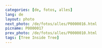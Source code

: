 ```yaml
---
categories: [de, fotos, alles]
lang: de
layout: photo
next_photo: /de/fotos/alles/P0000016.html
picname: P0000017
prev_photo: /de/fotos/alles/P0000010.html
tags: [Tree Inside Tree]
---
```

